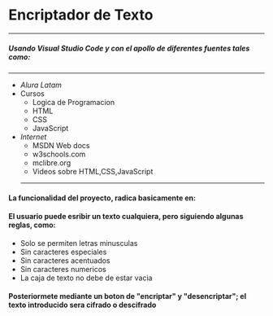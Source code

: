# Encriptador de Texto
___
##### Usando ***Visual Studio Code*** y con el apollo de diferentes fuentes tales como:
---
* *Alura Latam*
* Cursos 
  * Logica de Programacion 
  * HTML
  * CSS
  * JavaScript
* *Internet*
    * MSDN Web docs
    * w3schools.com
    * mclibre.org
    * Videos sobre HTML,CSS,JavaScript
    ---
#### La funcionalidad del proyecto, radica basicamente en:
#### El usuario puede esribir un texto cualquiera, pero siguiendo algunas reglas, como: 
* Solo se permiten letras minusculas
* Sin caracteres especiales
* Sin caracteres acentuados
* Sin caracteres numericos
* La caja de texto no debe de estar vacia
#### Posteriormete mediante un boton de "encriptar" y "desencriptar"; el texto introducido sera cifrado o descifrado   




